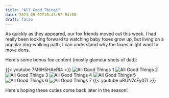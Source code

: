 ```yaml
---
title: "All Good Things"
date: 2021-05-02T10:43:52-04:00
draft: false
---
```


As quickly as they appeared, our fox friends moved out this week. I had really been looking forward to watching baby foxes grow up, but living on a popular dog-walking path, I can understand why the foxes might want to move dens.

Here's some bonus fox content (mostly glamour shots of dad):

{{< youtube 7M6H5HAeRl4 >}}
![All Good Things 1](/images/posts/all-good-things/bonus-fox-content-1.jpg)
![All Good Things 2](/images/posts/all-good-things/bonus-fox-content-2.jpg)
![All Good Things 3](/images/posts/all-good-things/bonus-fox-content-3.jpg)
![All Good Things 4](/images/posts/all-good-things/bonus-fox-content-4.jpg)
![All Good Things 5](/images/posts/all-good-things/bonus-fox-content-5.jpg)
![All Good Things 6](/images/posts/all-good-things/bonus-fox-content-7.jpg)
![All Good Things 7](/images/posts/all-good-things/bonus-fox-content-6.jpg)
{{< youtube uRUN7cFy07I >}}

Here's hoping these cuties come back later in the season!
